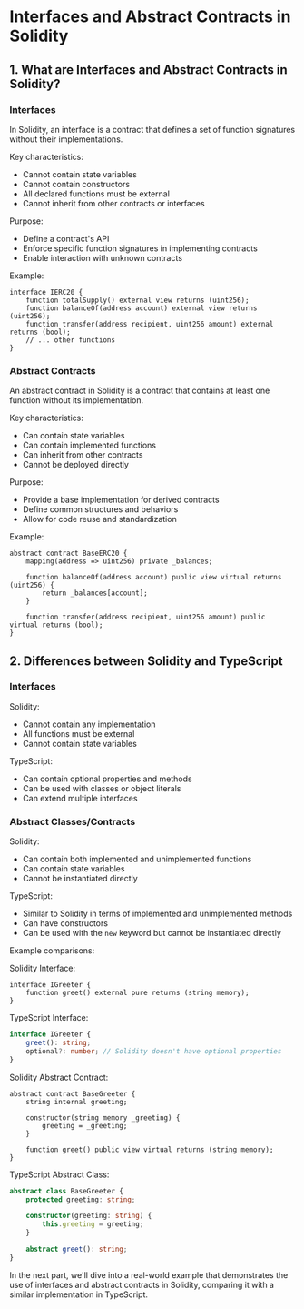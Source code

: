 # Interfaces and Abstract Contracts in Solidity

## 1. What are Interfaces and Abstract Contracts in Solidity?

### Interfaces

In Solidity, an interface is a contract that defines a set of function signatures without their implementations. 

Key characteristics:
- Cannot contain state variables
- Cannot contain constructors
- All declared functions must be external
- Cannot inherit from other contracts or interfaces

Purpose:
- Define a contract's API
- Enforce specific function signatures in implementing contracts
- Enable interaction with unknown contracts

Example:
```solidity
interface IERC20 {
    function totalSupply() external view returns (uint256);
    function balanceOf(address account) external view returns (uint256);
    function transfer(address recipient, uint256 amount) external returns (bool);
    // ... other functions
}
```

### Abstract Contracts

An abstract contract in Solidity is a contract that contains at least one function without its implementation.

Key characteristics:
- Can contain state variables
- Can contain implemented functions
- Can inherit from other contracts
- Cannot be deployed directly

Purpose:
- Provide a base implementation for derived contracts
- Define common structures and behaviors
- Allow for code reuse and standardization

Example:
```solidity
abstract contract BaseERC20 {
    mapping(address => uint256) private _balances;

    function balanceOf(address account) public view virtual returns (uint256) {
        return _balances[account];
    }

    function transfer(address recipient, uint256 amount) public virtual returns (bool);
}
```

## 2. Differences between Solidity and TypeScript

### Interfaces

Solidity:
- Cannot contain any implementation
- All functions must be external
- Cannot contain state variables

TypeScript:
- Can contain optional properties and methods
- Can be used with classes or object literals
- Can extend multiple interfaces

### Abstract Classes/Contracts

Solidity:
- Can contain both implemented and unimplemented functions
- Can contain state variables
- Cannot be instantiated directly

TypeScript:
- Similar to Solidity in terms of implemented and unimplemented methods
- Can have constructors
- Can be used with the `new` keyword but cannot be instantiated directly

Example comparisons:

Solidity Interface:
```solidity
interface IGreeter {
    function greet() external pure returns (string memory);
}
```

TypeScript Interface:
```typescript
interface IGreeter {
    greet(): string;
    optional?: number; // Solidity doesn't have optional properties
}
```

Solidity Abstract Contract:
```solidity
abstract contract BaseGreeter {
    string internal greeting;

    constructor(string memory _greeting) {
        greeting = _greeting;
    }

    function greet() public view virtual returns (string memory);
}
```

TypeScript Abstract Class:
```typescript
abstract class BaseGreeter {
    protected greeting: string;

    constructor(greeting: string) {
        this.greeting = greeting;
    }

    abstract greet(): string;
}
```

In the next part, we'll dive into a real-world example that demonstrates the use of interfaces and abstract contracts in Solidity, comparing it with a similar implementation in TypeScript.

